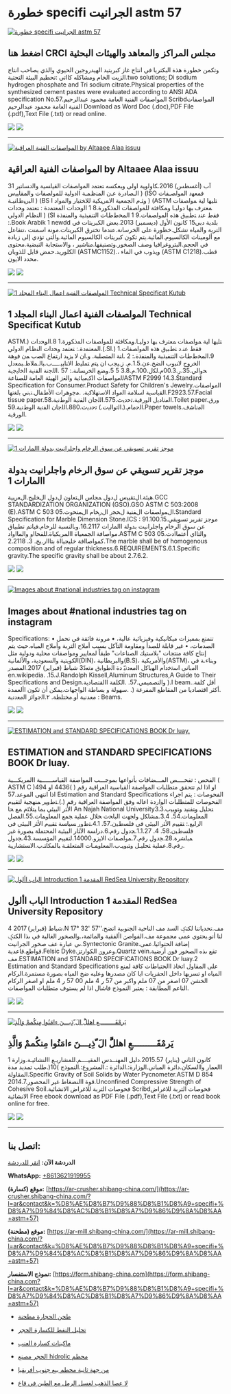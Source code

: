# خطورة specifi الجرانيت astm 57

<a href="https://swt.shibang-china.com/?l=ar&img&k=%D8%AE%D8%B7%D9%88%D8%B1%D8%A9+specifi+%D8%A7%D9%84%D8%AC%D8%B1%D8%A7%D9%86%D9%8A%D8%AA+astm+57" target="_blank">![خطورة specifi الجرانيت astm 57](http://static.shibang-china.com/all-800x300/1507.jpg)</a>

## اضغط هنا CRCI مجلس المراكز والمعاهد والهيئات البحثية
وتكمن خطورة هذة البكتريا في انتاج غاز كبريتيد الهيدروجين الحيوي والذي يصاحب انتاج الزيت الخام ومشاكله كااتي :تحطيم البيئة التحتية.two solutions; Di sodium hydrogen phosphate and Tri sodium citrate.Physical properties of the synthesized cement pastes were evaluated according to ANSI ADA specification No.57.المواصفات الفنية العامة محمود عبدالرحيم Scribdالمواصفات الفنية العامة محمود عبدالرحيم Download as Word Doc (.doc),PDF File (.pdf),Text File (.txt) or read online.


<a href="https://whatsapp.shibangsoft.com/WhatsApp.php" target="_blank" title="WhatsApp">![](http://static.shibang-china.com/icon/whatsapp.png)</a> <a href="https://swt.shibang-china.com/?l=ar&icon&k=%D8%AE%D8%B7%D9%88%D8%B1%D8%A9+specifi+%D8%A7%D9%84%D8%AC%D8%B1%D8%A7%D9%86%D9%8A%D8%AA+astm+57" target="_blank">![](http://static.shibang-china.com/icon/chat-ar.png)</a>

---

<a href="https://swt.shibang-china.com/?l=ar&img&k=%D8%AE%D8%B7%D9%88%D8%B1%D8%A9+specifi+%D8%A7%D9%84%D8%AC%D8%B1%D8%A7%D9%86%D9%8A%D8%AA+astm+57" target="_blank">![المواصفات الفنية العراقية by Altaaee Alaa issuu](http://static.shibang-china.com/all-800x300/124.jpg)</a>

## المواصفات الفنية العراقية by Altaaee Alaa issuu
31 آب (أغسطس) 2016.ﻜﺎﻭﻟﻭﻴﺔ ﺍﻭﻟﻰ ﻭﺒﻌﻜﺴﻪ ﺘﻌﺘﻤﺩ ﺍﻟﻤﻭﺍﺼﻔﺎﺕ ﺍﻟﻘﻴﺎﺴﻴﺔ ﻭﺍﻟﺩﺴﺎﺘﻴﺭ ﺍﻟـﺼﺎﺩﺭﺓ ﻋـﻥ ﺍﻟﻤﻨﻅﻤـﺔ ﺍﻟﺩﻭﻟﻴﺔ ﻟﻠﻤﻭﺍﺼﻔﺎﺕ ﻭﺍﻟﻤﻘﺎﻴﻴﺱ ) (ISO ﻓﻤﻌﻬﺩ ﺍﻟﻤﻭﺍﺼـﻔﺎﺕ ﺍﻟﺒﺭﻴﻁﺎﻨﻴـﺔ ) (BS I ﻭﺜـﻡ ﺍﻟﺠﻤﻌﻴﺔ ﺍﻻﻤﺭﻴﻜﻴﺔ ﻟﻼﺨﺘﺒﺎﺭ ﻭﺍﻟﻤﻭﺍﺩ ) (ASTM ﺘﻠﻴﻬﺎ ﺍﻴﺔ ﻤﻭﺍﺼﻔﺎﺕ ﻤﻌﺘﺭﻑ ﺒﻬﺎ ﺩﻭﻟﻴـﺎ ﻭﻤﻜﺎﻓﺌﺔ ﻟﻠﻤﻭﺍﺼﻔﺎﺕ ﺍﻟﻤﺫﻜﻭﺭﺓ.8 1 ﺍﻟﻭﺤﺩﺍﺕ ﺍﻟﻤﻌﺘﻤﺩﺓ : ﺘﻌﺘﻤﺩ ﻭﺤﺩﺍﺕ ﺍﻟﻨﻅﺎﻡ ﺍﻟﺩﻭﻟﻲ ) (SI ﻓﻘﻁ ﻋﻨﺩ ﺘﻁﺒﻴﻕ ﻫﺫﻩ ﺍﻟﻤﻭﺍﺼﻔﺎﺕ.9 1 ﺍﻟﻤﺨﻁﻁﺎﺕ ﺍﻟﺘﻨﻔﻴﺫﻴﺔ ﻭﺍﻟﻤﻨﻔﺫﺓ :.Book Arabik 1 newdd بلدية دبي15 كانون الأول (ديسمبر) 2013.ﺑﻌﺾ اﻟﻜﺒﺮﻳﺘﺎت ﻓﻲ اﻟﺘﺮﺑﺔ واﻟﻤﻴﺎه ﺗﺸﻜﻞ.ﺧﻄﻮرة ﻋﻠﻰ اﻟﺨﺮﺳﺎﻧﺔ.ﻋﻨﺪﻣﺎ ﺗﺨﺘﺮق اﻟﻜﺒﺮﻳﺘﺎت.ﻣﻮﻧﺔ اﺳﻤﻨﺖ ،ﺗﺘﻔﺎﻋﻞ ﻣﻊ أﻟﻮﻣﻴﻨﺎت اﻟﻜﺎﻟﺴﻴﻮم.اﻟﻤﺎﺋﻴﺔ.ﻳﺘﻢ ﺗﻜﻮن ﻛﺒﺮﻳﺘﺎت اﻟﻜﺎﻟﺴﻴﻮم اﻟﻤﺎﺋﻴﺔ.واﻟﺘﻰ ﺗﺆدي إﻟﻰ زﻳﺎدة ﻓﻲ اﻟﺤﺠﻢ.اﻟﺒﺘﺮوﻏﺮاﻓﻴﺎ وﺻﻒ اﻟﺼﺨﻮر.وﺗﺼﻨﻴﻔﻬﺎ.ﻣﻨﺎﺷﻴﺮ ، واﻻﺳﺘﺠﺎﺑﺔ اﻟﻨﺒﻀﻴﺔ.ﻣﺤﺘﻮى اﻟﻜﻠﻮرﻳﺪ.ﺣﻤﺾ ﻗﺎﺑﻞ ﻟﻠﺬوﺑﺎن (ASTMC1152).، وﻳﺬوب ﻓﻲ اﻟﻤﺎء (ASTM C1218).ﻗﻄﺐ ﻣﺤﺪد اﻻﻳﻮن.


<a href="https://whatsapp.shibangsoft.com/WhatsApp.php" target="_blank" title="WhatsApp">![](http://static.shibang-china.com/icon/whatsapp.png)</a> <a href="https://swt.shibang-china.com/?l=ar&icon&k=%D8%AE%D8%B7%D9%88%D8%B1%D8%A9+specifi+%D8%A7%D9%84%D8%AC%D8%B1%D8%A7%D9%86%D9%8A%D8%AA+astm+57" target="_blank">![](http://static.shibang-china.com/icon/chat-ar.png)</a>

---

<a href="https://swt.shibang-china.com/?l=ar&img&k=%D8%AE%D8%B7%D9%88%D8%B1%D8%A9+specifi+%D8%A7%D9%84%D8%AC%D8%B1%D8%A7%D9%86%D9%8A%D8%AA+astm+57" target="_blank">![ﺍﻟﻤﻭﺍﺼﻔﺎﺕ ﺍﻟﻔﻨﻴﺔ ﺍﻋﻤﺎل ﺍﻟﺒﻨﺎﺀ  ﺍﻟﻤﺠﻠﺩ 1 Technical Specificat Kutub](http://static.shibang-china.com/all-800x300/1082.jpg)</a>

## ﺍﻟﻤﻭﺍﺼﻔﺎﺕ ﺍﻟﻔﻨﻴﺔ ﺍﻋﻤﺎل ﺍﻟﺒﻨﺎﺀ  ﺍﻟﻤﺠﻠﺩ 1 Technical Specificat Kutub
ASTM.) ﺘﻠﻴﻬﺎ ﺍﻴﺔ ﻤﻭﺍﺼﻔﺎﺕ ﻤﻌﺘﺭﻑ ﺒﻬﺎ ﺩﻭﻟﻴـﺎ.ﻭﻤﻜﺎﻓﺌﺔ ﻟﻠﻤﻭﺍﺼﻔﺎﺕ ﺍﻟﻤﺫﻜﻭﺭﺓ.1 8.ﺍﻟﻭﺤﺩﺍﺕ ﺍﻟﻤﻌﺘﻤﺩﺓ.: ﺘﻌﺘﻤﺩ ﻭﺤﺩﺍﺕ ﺍﻟﻨﻅﺎﻡ ﺍﻟﺩﻭﻟﻲ.(.SI.) ﻓﻘﻁ ﻋﻨ.ﺩ ﺘﻁﺒﻴﻕ ﻫﺫﻩ ﺍﻟﻤﻭﺍﺼﻔﺎﺕ.1 9.ﺍﻟﻤﺨﻁﻁﺎﺕ ﺍﻟﺘﻨﻔﻴﺫﻴﺔ ﻭﺍﻟﻤﻨﻔﺫﺓ.: 2 .ﺎﻨﺔ ﺍﻟﻤﺘﺼﻠﺒﺔ. و.ﺍﻥ ﻻ ﻴﺯﻴﺩ ﺍﺭﺘﻔﺎﻉ ﺍﻟﺼﺏ ﻤﻥ ﻓﻭﻫﺔ ﺍﻟﺨﺭﻭﺝ ﻻﻨﺒﻭﺏ ﺍﻟﻀﺦ.ﻋﻥ.1.5.ﻡ. ز.ﻴﺠﺏ ﺍﻥ ﻴﺘﻡ ﺘﻤﻠﻴﻁ ﺍﻻﻨﺎﺒﻴ.ــــﺏ.ﺒﺎﻟ.ﻤﻼﻁ.ﺒﻤﻌﺩل ﺤﻭﺍﻟﻲ.35.ﺭ.00.3ﻡ.ﻟﻜل.100.ﻡ.3.8 5 5.ﻭﻀﻊ ﺍﻟﺨﺭﺴﺎﻨﺔ.: 57 .اﻟﻟﺟﻧﺔ اﻟﻔﻧﯾﺔ اﻟﺧﻟﯾﺟﯾﺔ ﻟﻟﻣواﺻﻔﺎت اﻟﮐﯾﻣﯾﺎﺋﯾﺔ واﻟﻐز الهيئة العامة للصناعةASTM F2999 14.3.Standard Specification for Consumer.Product Safety for Children&#39;s Jewelry.اﻟﻣواﺻﻔﺎت اﻟﻘﯾﺎﺳﯾﺔ ﻟﺳﻼﻣﺔ اﻟﻣواد اﻻﺳﺗﮭﻼﮐﯾﺔ. .ﻣﺟوھرات اﻷطﻔﺎل.ﺗﺑﻧﻲ ﺑﻟﻐﺗﮭﺎ.F2923.57.Facial tissue paper.اﻟﻣﻧﺎدﯾل اﻟورﻗﯾﺔ.ﺗﺣدﯾث.575.اﻟﻟﺟﺎن اﻟﻔﻧﯾﺔ اﻟوطﻧﯾﺔ.58.Toilet paper.ورق اﻟﺣﻣﺎم.(.اﻟﺗواﻟﯾت.) ﺗﺣدﯾث.880.اﻟﻟﺟﺎن اﻟﻔﻧﯾﺔ اﻟوطﻧﯾﺔ.59.Paper towels.اﻟﻣﻧﺎﺷف اﻟورﻗﯾﺔ.


<a href="https://whatsapp.shibangsoft.com/WhatsApp.php" target="_blank" title="WhatsApp">![](http://static.shibang-china.com/icon/whatsapp.png)</a> <a href="https://swt.shibang-china.com/?l=ar&icon&k=%D8%AE%D8%B7%D9%88%D8%B1%D8%A9+specifi+%D8%A7%D9%84%D8%AC%D8%B1%D8%A7%D9%86%D9%8A%D8%AA+astm+57" target="_blank">![](http://static.shibang-china.com/icon/chat-ar.png)</a>

---

<a href="https://swt.shibang-china.com/?l=ar&img&k=%D8%AE%D8%B7%D9%88%D8%B1%D8%A9+specifi+%D8%A7%D9%84%D8%AC%D8%B1%D8%A7%D9%86%D9%8A%D8%AA+astm+57" target="_blank">![موجز تقرير تسويقي عن سوق الرخام واجلرانيت بدولة االمارات 1](http://static.shibang-china.com/all-800x300/1052.jpg)</a>

## موجز تقرير تسويقي عن سوق الرخام واجلرانيت بدولة االمارات 1
ﻫﻴﺌﺔ.ﺍﻝﺘﻘﻴﻴﺱ ﻝﺩﻭل ﻤﺠﻠﺱ ﺍﻝﺘﻌﺎﻭﻥ ﻝﺩﻭل ﺍﻝﺨﻠﻴﺞ.ﺍﻝﻌﺭﺒﻴﺔ.GCC STANDARDIZATION ORGANIZATION (GSO).GSO ASTM C 503:2008 (E).ASTM C 503 05.ﺍﻝﻤﻭﺍﺼﻔﺎﺕ ﺍﻝﻔﻨﻴﺔ ﻝﺤﺠﺭ ﺍﻝﺭﺨﺎﻡ ﺍﻝﻤﻨﺤﻭﺕ.Standard Specification for Marble Dimension Stone.ICS : 91.100.15.موجز تقرير تسويقي عن سوق الرخام واجلرانيت بدولة االمارات 16.2117.وبالنسبة للرخام.فياتم تطبياق مواصافة الجمعياة االمريكياة.للفحااو والمااواد.ASTM C 503 05.والتااي أعتماادت كمواصاافة خليجيااة بتااار.يخ. 3. 2.2118.The marble shall be of homogenous composition and of regular thickness.6.REQUIREMENTS.6.1.Specific gravity.The specific gravity shall be about 2.7.6.2.


<a href="https://whatsapp.shibangsoft.com/WhatsApp.php" target="_blank" title="WhatsApp">![](http://static.shibang-china.com/icon/whatsapp.png)</a> <a href="https://swt.shibang-china.com/?l=ar&icon&k=%D8%AE%D8%B7%D9%88%D8%B1%D8%A9+specifi+%D8%A7%D9%84%D8%AC%D8%B1%D8%A7%D9%86%D9%8A%D8%AA+astm+57" target="_blank">![](http://static.shibang-china.com/icon/chat-ar.png)</a>

---

<a href="https://swt.shibang-china.com/?l=ar&img&k=%D8%AE%D8%B7%D9%88%D8%B1%D8%A9+specifi+%D8%A7%D9%84%D8%AC%D8%B1%D8%A7%D9%86%D9%8A%D8%AA+astm+57" target="_blank">![Images about #national industries tag on instagram](http://static.shibang-china.com/all-800x300/1263.jpg)</a>

## Images about #national industries tag on instagram
Specifications: • تتمتع بمميزات ميكانيكية وفيزيائية عالية، • مرونة فائقة في تحمل الصدمات، • غير قابلة للصدأ ومقاومة التآكل بسبب أملاح التربة وأملاح المياه.حيث يتم إنتاج كافة منتجات &quot;بلاستيك الصناعات&quot; طبقاً لمعايير ومواصفات محلية ودولية مثل الكويتية والسعودية، والألمانية(DIN)، والبريطانية(B.S)، والأمريكية(ASTM)، وبناء.ﺔ ﻓﻲ اﻟﻣﺑﺎﻧﻲ اﺳﺗﺧدام اﻟﮭﯾﺎﮐل اﻟﻣﻌدﻧﯾّ دة اﻟطواﺑق ﻣﺗﻌدّ3 شباط (فبراير) 2017.المصدر en.wikipedia. .15.J.Randolph Kissell,Aluminum Structures,A Guide to Their Specifications and Design.والتصميمي.57. .الكلفة االقتصادية ).I beam.أقل كلفة. .أكثر اقتصاديا من المقاطع المفرغة (. .سهولة و بساطة الواجهات.يمكن أن تكون األعمدة معدنية أو.مختلطة. ٢.اﻟﺟواﺋز اﻟﻣﻌدﻧﯾﺔ : Beams.


<a href="https://whatsapp.shibangsoft.com/WhatsApp.php" target="_blank" title="WhatsApp">![](http://static.shibang-china.com/icon/whatsapp.png)</a> <a href="https://swt.shibang-china.com/?l=ar&icon&k=%D8%AE%D8%B7%D9%88%D8%B1%D8%A9+specifi+%D8%A7%D9%84%D8%AC%D8%B1%D8%A7%D9%86%D9%8A%D8%AA+astm+57" target="_blank">![](http://static.shibang-china.com/icon/chat-ar.png)</a>

---

<a href="https://swt.shibang-china.com/?l=ar&img&k=%D8%AE%D8%B7%D9%88%D8%B1%D8%A9+specifi+%D8%A7%D9%84%D8%AC%D8%B1%D8%A7%D9%86%D9%8A%D8%AA+astm+57" target="_blank">![ESTIMATION and STANDARD SPECIFICATIONS BOOK Dr luay.](http://static.shibang-china.com/all-800x300/802.jpg)</a>

## ESTIMATION and STANDARD SPECIFICATIONS BOOK Dr luay.
الفحص : تفحــــص المـــضافات بأنواعها بموجـــب المواصفة القياســــــية االمريكـــية ( ASTM C )494 او اذا لم تتحقق متطلبات المواصفة القياسية العراقية رقم ( )4436 او اذا انتهى الموعد.57 Estimation and Standard Specifications الفحوصات : يتم اجراء الفحوصات للمتطلبات الواردة اعاله وفق المواصفة العراقية رقم (.).ﺘﻁﻭﻴﺭ ﻤﻨﻬﺠﻴﺔ ﻟﺘﻘﻴﻴﻡ ﺍﻷﺜﺭ ﺍﻟﺒﻴﺌﻲ ﺒﻤﺎ ﻴﺘﻼﺌﻡ ﻤﻊ ﺤﺎ An Najah National University3.3.ﺘﺤﻠﻴل ﻭﺘﻔﻨﻴﺩ ﻭﺘﻭﺒﻴﺏ ﺍﻟﻤﻌﻠﻭﻤﺎﺕ.54. 3.4.ﻤﺸﺎﻜل ﻭﺍﺠﻬﺕ ﺍﻟﺒﺎﺤﺙ ﺨﻼل ﻋﻤﻠﻴﺔ ﺠﻤﻊ ﺍﻟﻤﻌﻠﻭﻤﺎﺕ.55.ﺍﻟﻔﺼل ﺍﻟﺭﺍﺒﻊ.: ﺘﻘﻴﻴﻡ ﺍﻷﺜﺭ ﺍﻟﺒﻴﺌﻲ ﻓﻲ ﻓﻠﺴﻁﻴﻥ.57. 4.1.ﺘﻁﻭﺭ ﺴﻴﺎﺴﺔ ﺘﻘﻴﻴﻡ ﺍﻷﺜﺭ ﺍﻟﺒﻴﺌﻲ ﻓﻲ ﻓﻠﺴﻁﻴﻥ.58. 4. 1.1.27.ﺠﺩﻭل ﺭﻗﻡ.6.ﺩﺭﺍﺴﺔ ﺍﻵﺜﺎﺭ ﺍﻟﺒﻴﺌﻴﺔ ﺍﻟﻤﺤﺘﻤﻠﺔ ﺒﺼﻭﺭﺓ ﻏﻴﺭ ﻤﺒﺎﺸﺭﺓ.28.ﺠﺩﻭل ﺭﻗﻡ.7.ﻤﻭﺍﺼﻔﺎﺕ ﺍﻻﻴﺯﻭ.14000.ﻟﺘﻘﻴﻴﻡ ﺍﻟﻤﺅﺴﺴﺔ.43.ﺠﺩﻭل ﺭﻗﻡ.8.ﻋﻤﻠﻴﺔ ﺘﺤﻠﻴـل ﻭﺘﺒﻭﻴـﺏ.ﺍﻟﻤﻌﻠﻭﻤـﺎﺕ ﺍﻟﻤﺘﻌﻠﻘـﺔ ﺒﺎﻟﻤﻜﺎﺘـﺏ.ﺍﻻﺴﺘﺸﺎﺭﻴﺔ.


<a href="https://whatsapp.shibangsoft.com/WhatsApp.php" target="_blank" title="WhatsApp">![](http://static.shibang-china.com/icon/whatsapp.png)</a> <a href="https://swt.shibang-china.com/?l=ar&icon&k=%D8%AE%D8%B7%D9%88%D8%B1%D8%A9+specifi+%D8%A7%D9%84%D8%AC%D8%B1%D8%A7%D9%86%D9%8A%D8%AA+astm+57" target="_blank">![](http://static.shibang-china.com/icon/chat-ar.png)</a>

---

<a href="https://swt.shibang-china.com/?l=ar&img&k=%D8%AE%D8%B7%D9%88%D8%B1%D8%A9+specifi+%D8%A7%D9%84%D8%AC%D8%B1%D8%A7%D9%86%D9%8A%D8%AA+astm+57" target="_blank">![الباب األول Introduction المقدمة 1 RedSea University Repository](http://static.shibang-china.com/all-800x300/1008.jpg)</a>

## الباب األول Introduction المقدمة 1 RedSea University Repository
4 شباط (فبراير) 2017.N 17° 32&#39; 57&#39;&#39;.مف.تحدياتنا لكتؼ السد مف الناحية الجنوبية اتضح لنا أنو.يحتوي عمى مجموعة مف.الفواصؿ األفقية والمائمة،.والصخور الغالية في ىذا الكتؼ ىي عبارة عف صخور الجرانيت.Syntectonic Granite.إضافة الحتوائيا.عمى قواطع.قاعدية.Felsic Dyke.وعروؽ الكوارتز.Quartz vein.تقع ىذه الصخور فوؽ أرضية مف.ESTIMATION and STANDARD SPECIFICATIONS BOOK Dr luay.2 Estimation and Standard Specifications على المقاول اتخاذ االحتياطات كافة لمنع المياه او تسربها داخل الحفريات ايا كان مصدرها وعليه ضخ المياه بصورة مستمرة.الركام الخشن 07 اصغر من 07 ملم واكبر من 57 ر 4 ملم 00 57 ر 4 ملم او اصغر الركام الناعم المطابقة : يعتبر النموذج فاشال اذا لم يستوف متطلبات المواصفات.


<a href="https://whatsapp.shibangsoft.com/WhatsApp.php" target="_blank" title="WhatsApp">![](http://static.shibang-china.com/icon/whatsapp.png)</a> <a href="https://swt.shibang-china.com/?l=ar&icon&k=%D8%AE%D8%B7%D9%88%D8%B1%D8%A9+specifi+%D8%A7%D9%84%D8%AC%D8%B1%D8%A7%D9%86%D9%8A%D8%AA+astm+57" target="_blank">![](http://static.shibang-china.com/icon/chat-ar.png)</a>

---

<a href="https://swt.shibang-china.com/?l=ar&img&k=%D8%AE%D8%B7%D9%88%D8%B1%D8%A9+specifi+%D8%A7%D9%84%D8%AC%D8%B1%D8%A7%D9%86%D9%8A%D8%AA+astm+57" target="_blank">![يَرمْفَـــــــــعِ اهللَُّ الَ ّذِيـــنَ ءامَنُوا مِنكُممْ وَالَّذِ](http://static.shibang-china.com/all-800x300/483.jpg)</a>

## يَرمْفَـــــــــعِ اهللَُّ الَ ّذِيـــنَ ءامَنُوا مِنكُممْ وَالَّذِ
1 كانون الثاني (يناير) 2015.57.دليل المهنــدس المقيــــم.للمشاريـع االنشائيـة.وزارة االعمار واالسكان.دائرة المباني.الوزارة:.الدائرة :.المشروع:.النموذج )10(.طلب تمديد مدة المقاولة.Specific Gravity of Soil Solids by Water Pycnometer.ASTM D 854 2014.7.قوة االنضغاط غير المحصور.Unconfined Compressive Strength of Cohesive Soil.فحوصات التربة للاغراض الانشائية Scribdفحوصات التربة للاغراض الانشائية Free ebook download as PDF File (.pdf),Text File (.txt) or read book online for free.


<a href="https://whatsapp.shibangsoft.com/WhatsApp.php" target="_blank" title="WhatsApp">![](http://static.shibang-china.com/icon/whatsapp.png)</a> <a href="https://swt.shibang-china.com/?l=ar&icon&k=%D8%AE%D8%B7%D9%88%D8%B1%D8%A9+specifi+%D8%A7%D9%84%D8%AC%D8%B1%D8%A7%D9%86%D9%8A%D8%AA+astm+57" target="_blank">![](http://static.shibang-china.com/icon/chat-ar.png)</a>

---
## اتصل بنا:

**الدردشة الآن:** [انقر للدردشة](https://swt.shibang-china.com?l=ar&contact&k=%D8%AE%D8%B7%D9%88%D8%B1%D8%A9+specifi+%D8%A7%D9%84%D8%AC%D8%B1%D8%A7%D9%86%D9%8A%D8%AA+astm+57)

**WhatsApp:**  [+8613621919955](https://whatsapp.shibangsoft.com/WhatsApp.php)

**موقع (كسارة):** [https://ar-crusher.shibang-china.com/](https://ar-crusher.shibang-china.com/?l=ar&contact&k=%D8%AE%D8%B7%D9%88%D8%B1%D8%A9+specifi+%D8%A7%D9%84%D8%AC%D8%B1%D8%A7%D9%86%D9%8A%D8%AA+astm+57)

**موقع (مطحنة):** [https://ar-mill.shibang-china.com/](https://ar-mill.shibang-china.com/?l=ar&contact&k=%D8%AE%D8%B7%D9%88%D8%B1%D8%A9+specifi+%D8%A7%D9%84%D8%AC%D8%B1%D8%A7%D9%86%D9%8A%D8%AA+astm+57)

**نموذج الاستفسار:** [https://form.shibang-china.com](https://form.shibang-china.com?l=ar&contact&k=%D8%AE%D8%B7%D9%88%D8%B1%D8%A9+specifi+%D8%A7%D9%84%D8%AC%D8%B1%D8%A7%D9%86%D9%8A%D8%AA+astm+57)

* [طحن الحجارة مطحنة](../27/%D8%B7%D8%AD%D9%86%20%D8%A7%D9%84%D8%AD%D8%AC%D8%A7%D8%B1%D8%A9%20%D9%85%D8%B7%D8%AD%D9%86%D8%A9.md)

* [تحليل النفط للكسارة الحجر](../30/%D8%AA%D8%AD%D9%84%D9%8A%D9%84%20%D8%A7%D9%84%D9%86%D9%81%D8%B7%20%D9%84%D9%84%D9%83%D8%B3%D8%A7%D8%B1%D8%A9%20%D8%A7%D9%84%D8%AD%D8%AC%D8%B1.md)

* [ماكينات كسارة العنب](../29/%D9%85%D8%A7%D9%83%D9%8A%D9%86%D8%A7%D8%AA%20%D9%83%D8%B3%D8%A7%D8%B1%D8%A9%20%D8%A7%D9%84%D8%B9%D9%86%D8%A8.md)

* [الحجر مصنع hidrolic محطم](../26/%D8%A7%D9%84%D8%AD%D8%AC%D8%B1%20%D9%85%D8%B5%D9%86%D8%B9%20hidrolic%20%D9%85%D8%AD%D8%B7%D9%85.md)

* [من جهة ثانية محطم بيع جنوب أفريقيا](../29/%D9%85%D9%86%20%D8%AC%D9%87%D8%A9%20%D8%AB%D8%A7%D9%86%D9%8A%D8%A9%20%D9%85%D8%AD%D8%B7%D9%85%20%D8%A8%D9%8A%D8%B9%20%D8%AC%D9%86%D9%88%D8%A8%20%D8%A3%D9%81%D8%B1%D9%8A%D9%82%D9%8A%D8%A7.md)

* [لا عصا الذهب لغسل الرمل مع الطين في قاع](../30/%D9%84%D8%A7%20%D8%B9%D8%B5%D8%A7%20%D8%A7%D9%84%D8%B0%D9%87%D8%A8%20%D9%84%D8%BA%D8%B3%D9%84%20%D8%A7%D9%84%D8%B1%D9%85%D9%84%20%D9%85%D8%B9%20%D8%A7%D9%84%D8%B7%D9%8A%D9%86%20%D9%81%D9%8A%20%D9%82%D8%A7%D8%B9.md)